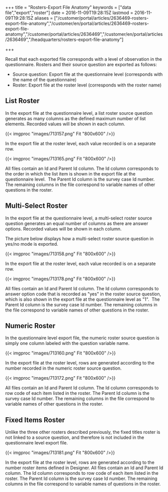﻿+++
title = "Rosters-Export File Anatomy"
keywords = ["data file","export","roster"]
date = 2016-11-09T19:28:15Z
lastmod = 2016-11-09T19:28:15Z
aliases = ["/customer/portal/articles/2636469-rosters-export-file-anatomy","/customer/en/portal/articles/2636469-rosters-export-file-anatomy","/customer/portal/articles/2636469","/customer/en/portal/articles/2636469","/headquarters/rosters-export-file-anatomy"]

+++

Recall that each exported file corresponds with a level of observation
in the questionnaire. Rosters and their source question are exported as
follows:

-   Source question: Export file at the questionnaire level (corresponds
    with the name of the questionnaire)
-   Roster: Export file at the roster level (corresponds with the roster
    name)

 List Roster
------------

In the export file at the questionnaire level, a list roster source
question generates as many columns as the defined maximum number of list
elements. Recorded values will be shown in each column.  
  
{{< imgproc "images/713157.png" Fit "800x600" />}}  
  
In the export file at the roster level, each value recorded is on a
separate row.  
  
{{< imgproc "images/713165.png" Fit "800x600" />}}  
  
All files contain an Id and Parent Id column. The Id column corresponds
to the order in which the list item is shown in the export file at the
questionnaire level.  The Parent Id column is the survey case Id number.
The remaining columns in the file correspond to variable names of other
questions in the roster.

 Multi-Select Roster
--------------------

In the export file at the questionnaire level, a multi-select roster
source question generates an equal number of columns as there are answer
options. Recorded values will be shown in each column.  
  
The picture below displays how a multi-select roster source question in
yes/no mode is exported.  
  
{{< imgproc "images/713158.png" Fit "800x600" />}}  
  
In the export file at the roster level, each value recorded is on a
separate row.  
  
{{< imgproc "images/713178.png" Fit "800x600" />}}  
  
All files contain an Id and Parent Id column. The Id column corresponds
to answer option code that is recorded as "yes" in the roster source
question, which is also shown in the export file at the questionnaire
level as "1".  The Parent Id column is the survey case Id number. The
remaining columns in the file correspond to variable names of other
questions in the roster.

 Numeric Roster
---------------

In the questionnaire level export file, the numeric roster source
question is simply one column labeled with the question variable name.
   
  
{{< imgproc "images/713160.png" Fit "800x600" />}}  
  
In the export file at the roster level, rows are generated according to
the number recorded in the numeric roster source question.  
  
{{< imgproc "images/713172.png" Fit "800x600" />}}  
  
All files contain an Id and Parent Id column. The Id column corresponds
to row code of each item listed in the roster. The Parent Id column is
the survey case Id number. The remaining columns in the file correspond
to variable names of other questions in the roster.

Fixed Items Roster
------------------

Unlike the three other rosters described previously, the fixed titles
roster is not linked to a source question, and therefore is not included
in the questionnaire level export file.   
  
{{< imgproc "images/713181.png" Fit "800x600" />}}  
  
In the export file at the roster level, rows are generated according to
the number roster items defined in Designer. All files contain an Id and
Parent Id column. The Id column corresponds to row code of each item
listed in the roster. The Parent Id column is the survey case Id number.
The remaining columns in the file correspond to variable names of
questions in the roster.
